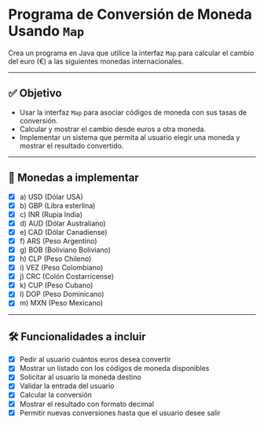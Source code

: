 # Programa de Conversión de Moneda Usando `Map`

Crea un programa en Java que utilice la interfaz `Map` para calcular el cambio del euro (€) a las siguientes monedas internacionales.

---

## ✅ Objetivo

- Usar la interfaz `Map` para asociar códigos de moneda con sus tasas de conversión.
- Calcular y mostrar el cambio desde euros a otra moneda.
- Implementar un sistema que permita al usuario elegir una moneda y mostrar el resultado convertido.

---

## 🧾 Monedas a implementar

- [x] a) USD (Dólar USA)
- [x] b) GBP (Libra esterlina)
- [x] c) INR (Rupia India)
- [x] d) AUD (Dólar Australiano)
- [x] e) CAD (Dólar Canadiense)
- [x] f) ARS (Peso Argentino)
- [x] g) BOB (Boliviano Boliviano)
- [x] h) CLP (Peso Chileno)
- [x] i) VEZ (Peso Colombiano)
- [x] j) CRC (Colón Costarricense)
- [x] k) CUP (Peso Cubano)
- [x] l) DOP (Peso Dominicano)
- [x] m) MXN (Peso Mexicano)

---

## 🛠️ Funcionalidades a incluir

- [x] Pedir al usuario cuántos euros desea convertir
- [x] Mostrar un listado con los códigos de moneda disponibles
- [x] Solicitar al usuario la moneda destino
- [x] Validar la entrada del usuario
- [x] Calcular la conversión
- [x] Mostrar el resultado con formato decimal
- [x] Permitir nuevas conversiones hasta que el usuario desee salir
